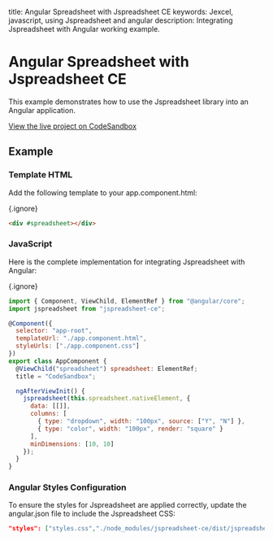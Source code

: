 title: Angular Spreadsheet with Jspreadsheet CE
keywords: Jexcel, javascript, using Jspreadsheet and angular
description: Integrating Jspreadsheet with Angular working example.

# Angular Spreadsheet with Jspreadsheet CE

This example demonstrates how to use the Jspreadsheet library into an Angular application.

[View the live project on CodeSandbox](https://codesandbox.io/s/jexcel-and-angular-cexs1)

## Example

### Template HTML

Add the following template to your app.component.html:

{.ignore}
```html
<div #spreadsheet></div>
```

### JavaScript

Here is the complete implementation for integrating Jspreadsheet with Angular:

{.ignore}
```javascript
import { Component, ViewChild, ElementRef } from "@angular/core";
import jspreadsheet from "jspreadsheet-ce";

@Component({
  selector: "app-root",
  templateUrl: "./app.component.html",
  styleUrls: ["./app.component.css"]
})
export class AppComponent {
  @ViewChild("spreadsheet") spreadsheet: ElementRef;
  title = "CodeSandbox";

  ngAfterViewInit() {
    jspreadsheet(this.spreadsheet.nativeElement, {
      data: [[]],
      columns: [
        { type: "dropdown", width: "100px", source: ["Y", "N"] },
        { type: "color", width: "100px", render: "square" }
      ],
      minDimensions: [10, 10]
    });
  }
}
```  

### Angular Styles Configuration

To ensure the styles for Jspreadsheet are applied correctly, update the angular.json file to include the Jspreadsheet CSS:

```json
"styles": ["styles.css","./node_modules/jspreadsheet-ce/dist/jspreadsheet.css"],
```

